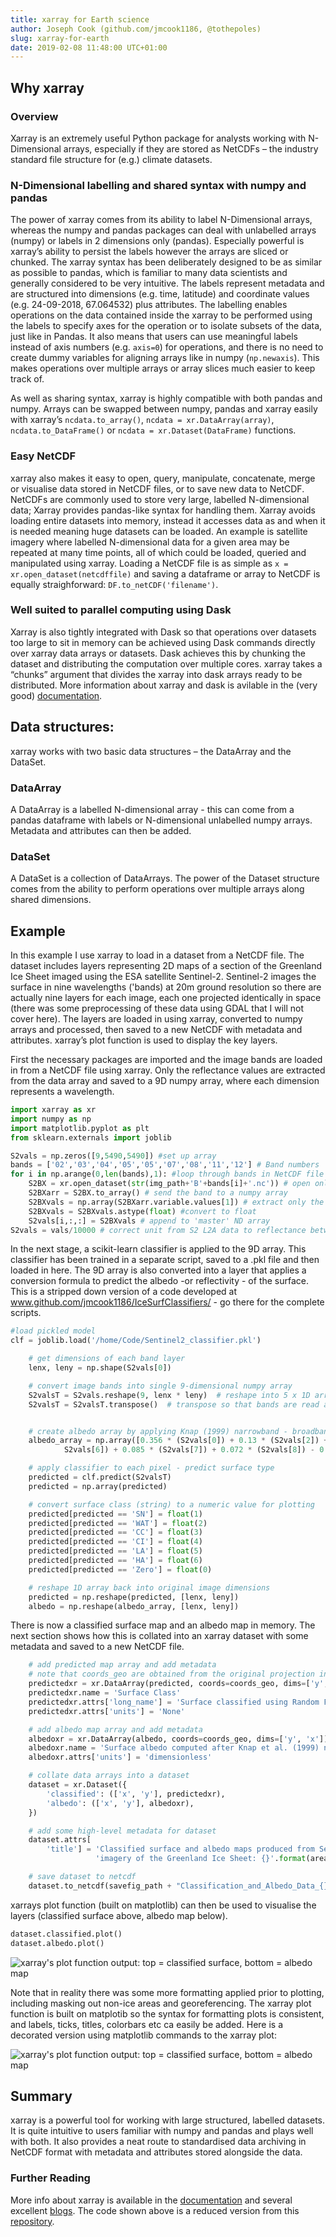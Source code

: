 ```yaml
---
title: xarray for Earth science
author: Joseph Cook (github.com/jmcook1186, @tothepoles)
slug: xarray-for-earth
date: 2019-02-08 11:48:00 UTC+01:00
---
```


## Why xarray

### Overview
Xarray is an extremely useful Python package for analysts working with N-Dimensional arrays, especially if they are stored as NetCDFs – the industry standard file structure for (e.g.) climate datasets.

### N-Dimensional labelling and shared syntax with numpy and pandas
The power of xarray comes from its ability to label N-Dimensional arrays, whereas the numpy and pandas packages can deal with unlabelled arrays (numpy) or labels in 2 dimensions only (pandas). Especially powerful is xarray’s ability to persist the labels however the arrays are sliced or chunked.  The xarray syntax has been deliberately designed to be as similar as possible to pandas, which is familiar to many data scientists and generally considered to be very intuitive. The labels represent metadata and are structured into dimensions (e.g. time, latitude) and coordinate values (e.g. 24-09-2018, 67.064532) plus attributes.
The labelling enables operations on the data contained inside the xarray to be performed using the labels to specify axes for the operation or to isolate subsets of the data, just like in Pandas. It also means that users can use meaningful labels instead of axis numbers (e.g. `axis=0`) for operations, and there is no need to create dummy variables for aligning arrays like in numpy (`np.newaxis`). This makes operations over multiple arrays or array slices much easier to keep track of.

As well as sharing syntax, xarray is highly compatible with both pandas and numpy. Arrays can be swapped between numpy, pandas and xarray easily with xarray’s `ncdata.to_array()`, `ncdata = xr.DataArray(array)`, `ncdata.to_DataFrame()` or `ncdata = xr.Dataset(DataFrame)` functions. 

### Easy NetCDF
xarray also makes it easy to open, query, manipulate, concatenate, merge or visualise data stored in NetCDF files, or to save new data to NetCDF. NetCDFs are commonly used to store very large, labelled N-dimensional data; Xarray provides pandas-like syntax for handling them. Xarray avoids loading entire datasets into memory, instead it accesses data as and when it is needed meaning huge datasets can be loaded. An example is satellite imagery where labelled N-dimensional data for a given area may be repeated at many time points, all of which could be loaded, queried and manipulated using xarray.
Loading a NetCDF file is as simple as `x = xr.open_dataset(netcdffile)` and saving a dataframe or array to NetCDF is equally straighforward: `DF.to_netCDF('filename')`.

### Well suited to parallel computing using Dask
Xarray is also tightly integrated with Dask so that operations over datasets too large to sit in memory can be achieved using Dask commands directly over xarray data arrays or datasets. Dask achieves this by chunking the dataset and distributing the computation over multiple cores. xarray takes a “chunks” argument that divides the xarray into dask arrays ready to be distributed. More information about xarray and dask is avilable in the (very good) [documentation](https://xarray.pydata.org/en/stable/dask.html).  


## Data structures:

xarray works with two basic data structures – the DataArray and the DataSet.

### DataArray
A DataArray is a labelled N-dimensional array - this can come from a pandas dataframe with labels or N-dimensional unlabelled numpy arrays. Metadata and attributes can then be added.

### DataSet
A DataSet is a collection of DataArrays. The power of the Dataset structure comes from the ability to perform operations over multiple arrays along shared dimensions.

## Example
In this example I use xarray to load in a dataset from a NetCDF file. The dataset includes layers representing 2D maps of a section of the Greenland Ice Sheet imaged using the ESA satellite Sentinel-2. Sentinel-2 images the surface in nine wavelengths ('bands) at 20m ground resolution so there are actually nine layers for each image, each one projected identically in space (there was some preprocessing of these data using GDAL that I will not cover here). The layers are loaded in using xarray, converted to numpy arrays and processed, then saved to a new NetCDF with metadata and attributes. xarray’s plot function is used to display the key layers.

First the necessary packages are imported and the image bands are loaded in from a NetCDF file using xarray. Only the reflectance values are extracted from the data array and saved to a 9D numpy array, where each dimension represents a wavelength.

``` python
import xarray as xr
import numpy as np
import matplotlib.pyplot as plt
from sklearn.externals import joblib

S2vals = np.zeros([9,5490,5490]) #set up array
bands = ['02','03','04','05','05','07','08','11','12'] # Band numbers
for i in np.arange(0,len(bands),1): #loop through bands in NetCDF file
    S2BX = xr.open_dataset(str(img_path+'B'+bands[i]+'.nc')) # open only the relevant band from the NetCDF
    S2BXarr = S2BX.to_array() # send the band to a numpy array 
    S2BXvals = np.array(S2BXarr.variable.values[1]) # extract only the reflectance values
    S2BXvals = S2BXvals.astype(float) #convert to float
    S2vals[i,:,:] = S2BXvals # append to 'master' ND array
S2vals = vals/10000 # correct unit from S2 L2A data to reflectance between 0-1
```
In the next stage, a scikit-learn classifier is applied to the 9D array. This classifier has been trained in a separate script, saved to a .pkl file and then loaded in here. The 9D array is also converted into a layer that applies a conversion formula to predict the albedo -or reflectivity - of the surface. This is a stripped down version of a code developed at www.github.com/jmcook1186/IceSurfClassifiers/ - go there for the complete scripts.
``` python
#load pickled model
clf = joblib.load('/home/Code/Sentinel2_classifier.pkl')

    # get dimensions of each band layer
    lenx, leny = np.shape(S2vals[0])

    # convert image bands into single 9-dimensional numpy array
    S2valsT = S2vals.reshape(9, lenx * leny)  # reshape into 5 x 1D arrays
    S2valsT = S2valsT.transpose()  # transpose so that bands are read as features


    # create albedo array by applying Knap (1999) narrowband - broadband conversion
    albedo_array = np.array([0.356 * (S2vals[0]) + 0.13 * (S2vals[2]) + 0.373 * (
            S2vals[6]) + 0.085 * (S2vals[7]) + 0.072 * (S2vals[8]) - 0.0018])

    # apply classifier to each pixel - predict surface type
    predicted = clf.predict(S2valsT)
    predicted = np.array(predicted)

    # convert surface class (string) to a numeric value for plotting
    predicted[predicted == 'SN'] = float(1)
    predicted[predicted == 'WAT'] = float(2)
    predicted[predicted == 'CC'] = float(3)
    predicted[predicted == 'CI'] = float(4)
    predicted[predicted == 'LA'] = float(5)
    predicted[predicted == 'HA'] = float(6)
    predicted[predicted == 'Zero'] = float(0)

    # reshape 1D array back into original image dimensions
    predicted = np.reshape(predicted, [lenx, leny])
    albedo = np.reshape(albedo_array, [lenx, leny])
```    
There is now a classified surface map and an albedo map in memory. The next section shows how this is collated into an xarray dataset with some metadata and saved to a new NetCDF file.
   
``` python   
    # add predicted map array and add metadata
    # note that coords_geo are obtained from the original projection info and extracted using gdal - not shown here.
    predictedxr = xr.DataArray(predicted, coords=coords_geo, dims=['y', 'x'])
    predictedxr.name = 'Surface Class'
    predictedxr.attrs['long_name'] = 'Surface classified using Random Forest'
    predictedxr.attrs['units'] = 'None'

    # add albedo map array and add metadata
    albedoxr = xr.DataArray(albedo, coords=coords_geo, dims=['y', 'x'])
    albedoxr.name = 'Surface albedo computed after Knap et al. (1999) narrowband-to-broadband conversion'
    albedoxr.attrs['units'] = 'dimensionless'

    # collate data arrays into a dataset
    dataset = xr.Dataset({
        'classified': (['x', 'y'], predictedxr),
        'albedo': (['x', 'y'], albedoxr),
    })

    # add some high-level metadata for dataset
    dataset.attrs[
        'title'] = 'Classified surface and albedo maps produced from Sentinel-2 ' \
                   'imagery of the Greenland Ice Sheet: {}'.format(area_label)

    # save dataset to netcdf
    dataset.to_netcdf(savefig_path + "Classification_and_Albedo_Data_{}.nc".format(area_label))

```
xarrays plot function (built on matplotlib) can then be used to visualise the layers (classified surface above, albedo map below).

``` python
dataset.classified.plot()
dataset.albedo.plot()
```
![xarray's plot function output: top = classified surface, bottom = albedo map](/assets/images/Sentinel_map.jpg)

Note that in reality there was some more formatting applied prior to plotting, including masking out non-ice areas and georeferencing. The xarray plot function is built on matplotib so the syntax for formatting plots is consistent, and labels, ticks, titles, colorbars etc ca easily be added. Here is a decorated version using matplotlib commands to the xarray plot:

![xarray's plot function output: top = classified surface, bottom = albedo map](/assets/images/Sentinel_map2.jpg)

## Summary
xarray is a powerful tool for working with large structured, labelled datasets. It is quite intuitive to users familiar with numpy and pandas and plays well with both. It also provides a neat route to standardised data archiving in NetCDF format with metadata and attributes stored alongside the data.

### Further Reading
More info about xarray is available in the [documentation](https://xarray.pydata.org/en/stable/dask.html) and several excellent [blogs](https://rabernat.github.io/research_computing/xarray.html). The code shown above is a reduced version from this [repository](www.github.com/jmcook1186/IceSurfClassifiers/).
